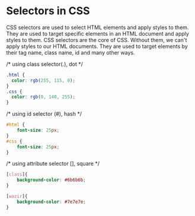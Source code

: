 
# Selectors in CSS

CSS selectors are used to select HTML elements and apply styles to them. They are used to target specific elements in an HTML document and apply styles to them. CSS selectors are the core of CSS. Without them, we can't apply styles to our HTML documents. They are used to target elements by their tag name, class name, id and many other ways.

/* using class selector(.), dot */
```css
.html {
  color: rgb(255, 115, 0);
}
.css {
  color: rgb(0, 140, 255);
}
```
/* using id selector (#), hash */
```css
#html {
    font-size: 25px;
}
#css {
    font-size: 25px;
}
```
/* using attribute selector [], square */
```css
[class]{
    background-color: #6b6b6b;
}

[wazir]{
    background-color: #7e7e7e;
}
```
